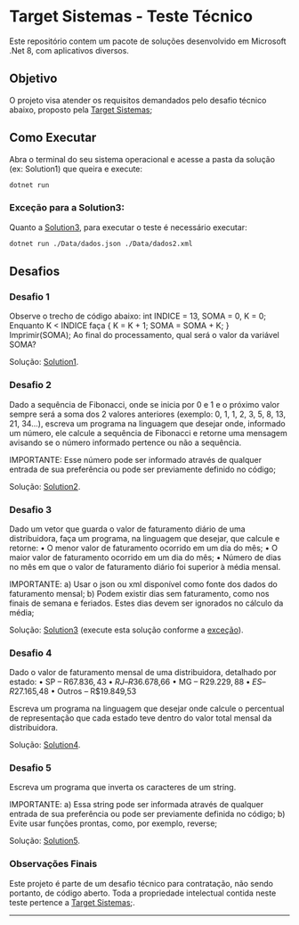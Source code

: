 
# Target Sistemas - Teste Técnico

Este repositório contem um pacote de soluções desenvolvido em Microsoft .Net 8, com aplicativos diversos.

## Objetivo

O projeto visa atender os requisitos demandados pelo desafio técnico abaixo, proposto pela [Target Sistemas](https://targetsistemas.com.br/);

## Como Executar

Abra o terminal do seu sistema operacional e acesse a pasta da solução (ex: Solution1) que queira e execute: 
```sh
dotnet run
```` 
### Exceção para a Solution3:

Quanto a [Solution3](Solution3), para executar o teste é necessário executar:
```sh
dotnet run ./Data/dados.json ./Data/dados2.xml
```` 

## Desafios

### Desafio 1

Observe o trecho de código abaixo: int INDICE = 13, SOMA = 0, K = 0;
Enquanto K < INDICE faça { K = K + 1; SOMA = SOMA + K; }
Imprimir(SOMA);
Ao final do processamento, qual será o valor da variável SOMA?

Solução: [Solution1](Solution1).

### Desafio 2

Dado a sequência de Fibonacci, onde se inicia por 0 e 1 e o próximo valor sempre será a soma dos 2 valores anteriores (exemplo: 0, 1, 1, 2, 3, 5, 8, 13, 21, 34...), escreva um programa na linguagem que desejar onde, informado um número, ele calcule a sequência de Fibonacci e retorne uma mensagem avisando se o número informado pertence ou não a sequência.

IMPORTANTE: Esse número pode ser informado através de qualquer entrada de sua preferência ou pode ser previamente definido no código;

Solução: [Solution2](Solution2).

### Desafio 3

Dado um vetor que guarda o valor de faturamento diário de uma distribuidora, faça um programa, na linguagem que desejar, que calcule e retorne:
• O menor valor de faturamento ocorrido em um dia do mês;
• O maior valor de faturamento ocorrido em um dia do mês;
• Número de dias no mês em que o valor de faturamento diário foi superior à média mensal.

IMPORTANTE:
a) Usar o json ou xml disponível como fonte dos dados do faturamento mensal;
b) Podem existir dias sem faturamento, como nos finais de semana e feriados. Estes dias devem ser ignorados no cálculo da média;

Solução: [Solution3](Solution3) (execute esta solução conforme a [exceção](#exceção-para-a-solution3)).

### Desafio 4

Dado o valor de faturamento mensal de uma distribuidora, detalhado por estado:
• SP – R$67.836,43
• RJ – R$36.678,66
• MG – R$29.229,88
• ES – R$27.165,48
• Outros – R$19.849,53

Escreva um programa na linguagem que desejar onde calcule o percentual de representação que cada estado teve dentro do valor total mensal da distribuidora.  

Solução: [Solution4](Solution4).

### Desafio 5

Escreva um programa que inverta os caracteres de um string.

IMPORTANTE:
a) Essa string pode ser informada através de qualquer entrada de sua preferência ou pode ser previamente definida no código;
b) Evite usar funções prontas, como, por exemplo, reverse;

Solução: [Solution5](Solution5).

### Observações Finais
Este projeto é parte de um desafio técnico para contratação, não sendo portanto, de código aberto. Toda a propriedade intelectual contida neste teste pertence a [Target Sistemas](https://targetsistemas.com.br/);.

---